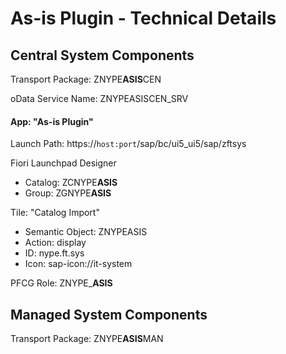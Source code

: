 # As-is Plugin - Technical Details

## Central System Components

Transport Package: ZNYPE**ASIS**CEN

oData Service Name: ZNYPEASISCEN_SRV

#### App: "As-is Plugin"

Launch Path: https://`host:port`/sap/bc/ui5_ui5/sap/zftsys

Fiori Launchpad Designer<br>
* Catalog: ZCNYPE**ASIS**
* Group: ZGNYPE**ASIS**

Tile: "Catalog Import"<br>
* Semantic Object: ZNYPEASIS
* Action: display
* ID: nype.ft.sys
* Icon: sap-icon://it-system

PFCG Role: ZNYPE_**ASIS**

## Managed System Components

Transport Package: ZNYPE**ASIS**MAN
